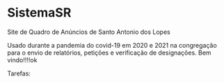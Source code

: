 # SistemaSR
Site de Quadro de Anúncios de Santo Antonio dos Lopes

Usado durante a pandemia do covid-19 em 2020 e 2021 na congregação
para o envio de relatórios, petições e verificação de designações.
Bem vindo!!!!ok

Tarefas: